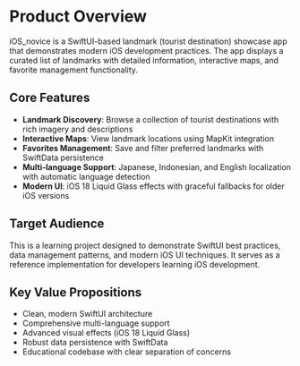 # Product Overview

iOS_novice is a SwiftUI-based landmark (tourist destination) showcase app that demonstrates modern iOS development practices. The app displays a curated list of landmarks with detailed information, interactive maps, and favorite management functionality.

## Core Features

- **Landmark Discovery**: Browse a collection of tourist destinations with rich imagery and descriptions
- **Interactive Maps**: View landmark locations using MapKit integration
- **Favorites Management**: Save and filter preferred landmarks with SwiftData persistence
- **Multi-language Support**: Japanese, Indonesian, and English localization with automatic language detection
- **Modern UI**: iOS 18 Liquid Glass effects with graceful fallbacks for older iOS versions

## Target Audience

This is a learning project designed to demonstrate SwiftUI best practices, data management patterns, and modern iOS UI techniques. It serves as a reference implementation for developers learning iOS development.

## Key Value Propositions

- Clean, modern SwiftUI architecture
- Comprehensive multi-language support
- Advanced visual effects (iOS 18 Liquid Glass)
- Robust data persistence with SwiftData
- Educational codebase with clear separation of concerns